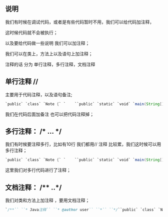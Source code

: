 ## 说明

我们有时候在调试代码，或者是有些代码暂时不用，我们可以给代码加注释，

这时候代码就不会被执行；



以及要给代码做一些说明 我们可以加注释；



我们可以在类上，方法上以及语句上加注释；



注释的话 分为 单行注释，多行注释，文档注释



## 单行注释 // 

主要用于代码注释，以及语句备注;

```java
`public` `class` `Note {` `    ``public` `static` `void` `main(String[] args) {``        ``System.out.println(``"java大爷，你好！"``); ``// 这个是hellWorld备注``        ``// System.out.println("java大爷，你好！");``    ``}``}`
```



我们在代码后面加备注 也可以把代码注释掉；



## 多行注释： /* ... */

我们有时候要注释多行，比如有10行 我们都用// 注释 比较累，我们这时候可以用多行注释；

```java
`public` `class` `Note {` `    ``public` `static` `void` `main(String[] args) {``        ``System.out.println(``"java大爷，你好！"``); ``// 这个是hellWorld备注``        ``// System.out.println("java大爷，你好！");``        ` `        ` `        ``/*System.out.println("第一行");``        ``System.out.println("第二行");``        ``System.out.println("第三行");*/``    ``}``}`
```



这里我们对多行代码进行了注释；



## 文档注释： /** ..*/

我们对类和方法上加注释 ，要用文档注释；

```java
`/**`` ``* Java注释`` ``* @author user`` ``*`` ``*/``public` `class` `Note {` `    ``/**``     ``* 主方法``     ``* @param args``     ``*/``    ``public` `static` `void` `main(String[] args) {``        ``System.out.println(``"java大爷，你好！"``); ``// 这个是hellWorld备注``        ``// System.out.println("java大爷，你好！");``        ` `        ` `        ``/*System.out.println("第一行");``        ``System.out.println("第二行");``        ``System.out.println("第三行");*/``    ``}``}`
```